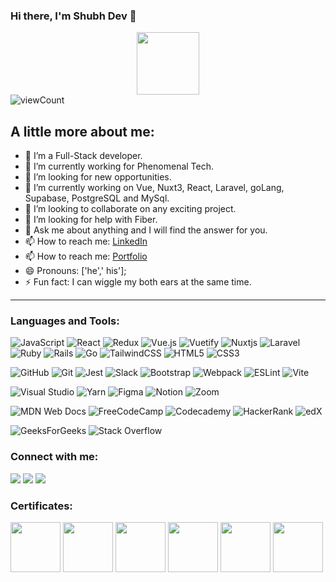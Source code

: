 ### Hi there, I'm Shubh Dev 👋

<div id="header" align="center">
  <img src="https://media.giphy.com/media/M9gbBd9nbDrOTu1Mqx/giphy.gif" width="100"/>
</div>
<div id="badges"><img src="https://komarev.com/ghpvc/?username=your-github-username&style=flat-square&color=blue" alt="viewCount"/></div>

<!--
**Shubh-Dev/Shubh-Dev** is a ✨ _special_ ✨ repository because its `README.md` (this file) appears on your GitHub profile.

Here are some ideas to get you started:
-->
## A little more about me:


- 🌱 I’m a Full-Stack developer.
- 🌱 I’m currently working for Phenomenal Tech.
- 👯 I’m looking for new opportunities.
- 🔭 I’m currently working on Vue, Nuxt3, React, Laravel, goLang, Supabase, PostgreSQL and MySql.
- 👯 I’m looking to collaborate on any exciting project.
- 🤔 I’m looking for help with Fiber.
- 💬 Ask me about anything and I will find the answer for you.
- 📫 How to reach me: [LinkedIn](https://www.linkedin.com/in/shubhscb/)
- 📫 How to reach me: [Portfolio](https://shubh-dev-94040e.netlify.app/)
- 😄 Pronouns: ['he',' his'];
- ⚡ Fun fact: I can wiggle my both ears at the same time.

<hr>
<h3>Languages and Tools:</h3>

![JavaScript](https://img.shields.io/badge/javascript-%23323330.svg?style=for-the-badge&logo=javascript&logoColor=%23F7DF1E)
![React](https://img.shields.io/badge/react-%2320232a.svg?style=for-the-badge&logo=react&logoColor=%2361DAFB)
![Redux](https://img.shields.io/badge/redux-%23593d88.svg?style=for-the-badge&logo=redux&logoColor=white)
![Vue.js](https://img.shields.io/badge/vuejs-%2335495e.svg?style=for-the-badge&logo=vuedotjs&logoColor=%234FC08D)
![Vuetify](https://img.shields.io/badge/Vuetify-1867C0?style=for-the-badge&logo=vuetify&logoColor=AEDDFF)
![Nuxtjs](https://img.shields.io/badge/Nuxt-002E3B?style=for-the-badge&logo=nuxtdotjs&logoColor=#00DC82)
![Laravel](https://img.shields.io/badge/laravel-%23FF2D20.svg?style=for-the-badge&logo=laravel&logoColor=white)
![Ruby](https://img.shields.io/badge/ruby-%23CC342D.svg?style=for-the-badge&logo=ruby&logoColor=white)
![Rails](https://img.shields.io/badge/rails-%23CC0000.svg?style=for-the-badge&logo=ruby-on-rails&logoColor=white)
![Go](https://img.shields.io/badge/go-%2300ADD8.svg?style=for-the-badge&logo=go&logoColor=white)
![TailwindCSS](https://img.shields.io/badge/tailwindcss-%2338B2AC.svg?style=for-the-badge&logo=tailwind-css&logoColor=white)
![HTML5](https://img.shields.io/badge/html5-%23E34F26.svg?style=for-the-badge&logo=html5&logoColor=white)
![CSS3](https://img.shields.io/badge/css3-%231572B6.svg?style=for-the-badge&logo=css3&logoColor=white)



![GitHub](https://img.shields.io/badge/github-%23121011.svg?style=for-the-badge&logo=github&logoColor=white)
![Git](https://img.shields.io/badge/git-%23F05033.svg?style=for-the-badge&logo=git&logoColor=white)
![Jest](https://img.shields.io/badge/-jest-%23C21325?style=for-the-badge&logo=jest&logoColor=white)
![Slack](https://img.shields.io/badge/Slack-4A154B?style=for-the-badge&logo=slack&logoColor=white)
![Bootstrap](https://img.shields.io/badge/bootstrap-%23563D7C.svg?style=for-the-badge&logo=bootstrap&logoColor=white)
![Webpack](https://img.shields.io/badge/webpack-%238DD6F9.svg?style=for-the-badge&logo=webpack&logoColor=black)
![ESLint](https://img.shields.io/badge/ESLint-4B3263?style=for-the-badge&logo=eslint&logoColor=white)
![Vite](https://img.shields.io/badge/vite-%23646CFF.svg?style=for-the-badge&logo=vite&logoColor=white)


![Visual Studio](https://img.shields.io/badge/Visual%20Studio-5C2D91.svg?style=for-the-badge&logo=visual-studio&logoColor=white)
![Yarn](https://img.shields.io/badge/yarn-%232C8EBB.svg?style=for-the-badge&logo=yarn&logoColor=white)
![Figma](https://img.shields.io/badge/figma-%23F24E1E.svg?style=for-the-badge&logo=figma&logoColor=white)
![Notion](https://img.shields.io/badge/Notion-%23000000.svg?style=for-the-badge&logo=notion&logoColor=white)
![Zoom](https://img.shields.io/badge/Zoom-2D8CFF?style=for-the-badge&logo=zoom&logoColor=white)

![MDN Web Docs](https://img.shields.io/badge/MDN_Web_Docs-black?style=for-the-badge&logo=mdnwebdocs&logoColor=white)
![FreeCodeCamp](https://img.shields.io/badge/Freecodecamp-%23123.svg?&style=for-the-badge&logo=freecodecamp&logoColor=green)
![Codecademy](https://img.shields.io/badge/Codecademy-FFF0E5?style=for-the-badge&logo=codecademy&logoColor=1F243A)
![HackerRank](https://img.shields.io/badge/-Hackerrank-2EC866?style=for-the-badge&logo=HackerRank&logoColor=white)
![edX](https://img.shields.io/badge/edX-%2302262B.svg?style=for-the-badge&logo=edX&logoColor=white)

![GeeksForGeeks](https://img.shields.io/badge/GeeksforGeeks-gray?style=for-the-badge&logo=geeksforgeeks&logoColor=35914c)
![Stack Overflow](https://img.shields.io/badge/-Stackoverflow-FE7A16?style=for-the-badge&logo=stack-overflow&logoColor=white)


<h3 align="left">Connect with me:</h3>
<p align="left">
<a href="https://www.linkedin.com/in/shubhscb/"><img src="https://img.shields.io/badge/LinkedIn-0077B5?style=for-the-badge&logo=linkedin&logoColor=white"/></a>
<a href="https://twitter.com/Shubh_M_das"><img src="https://img.shields.io/badge/twitter-0077B5?style=for-the-badge&logo=twitter&logoColor=white"/></a>
<a href="https://www.facebook.com/shubh.m.das"><img src="https://img.shields.io/badge/facebook-0077B5?style=for-the-badge&logo=facebook&logoColor=white"/></a>
</p> 

<h3>Certificates:</h3>
<p align="left">
<a href="https://www.credential.net/607b0a2c-bf56-41aa-8311-c5acf47fd21a"><img src="https://api.accredible.com/v1/frontend/credential_website_embed_image/badge/66351720" width="80"></a>
<a href="https://www.credential.net/77a5aa7c-18c4-46a0-b49a-17fe58193bad"><img src="https://api.accredible.com/v1/frontend/credential_website_embed_image/badge/55736254" width="80" style="max-width: 100%;"></a>
<a href="https://www.credential.net/f01d75b4-7e03-46e3-a60c-af3e2f4ed3c4"><img src="https://api.accredible.com/v1/frontend/credential_website_embed_image/badge/62389722" width="80" style="max-width: 100%;"></a>
<a href="https://www.credential.net/e2a8c545-d582-4af1-9229-c047f0418b4f"><img src="https://api.accredible.com/v1/frontend/credential_website_embed_image/badge/58587015" width="80" style="max-width: 100%;"></a>
<a href="https://www.credential.net/436a2272-4377-45e1-b63a-62a4e86c443f"><img src="https://api.accredible.com/v1/frontend/credential_website_embed_image/badge/50541740" width="80" style="max-width: 100%;"></a>
<a href="https://www.credential.net/ddf7b1bb-c308-437a-b291-48314c0b20ea"><img src="https://api.accredible.com/v1/frontend/credential_website_embed_image/badge/47857806" width="80" style="max-width: 100%;"></a>
</p>



